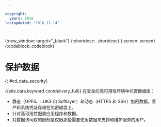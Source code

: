 ```yaml
---

copyright:
  years: 2018
lastupdated: "2018-11-14"

---
```


{:new_window: target="_blank"}
{:shortdesc: .shortdesc}
{:screen:.screen}
{:codeblock:.codeblock}


# 保护数据    
{: #cd_data_security}  

{{site.data.keyword.contdelivery_full}} 在安全的高可用性环境中托管数据库：
   * 静态（GPFS、LUKS 和 Softlayer）和动态（HTTPS 和 SSH）加密数据。客户和系统凭证存储在加密磁盘上。
   * 针对高可用性配置应用程序和数据。
   * 对数据访问权的限制是仅限那些需要使用数据来支持和维护服务的用户。
